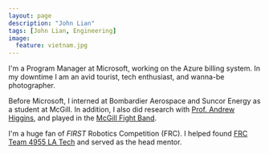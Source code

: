 ```yaml
---
layout: page
description: "John Lian"
tags: [John Lian, Engineering]
image:
  feature: vietnam.jpg
---
```


I'm a Program Manager at Microsoft, working on the Azure billing system. In my downtime I am an avid tourist, tech enthusiast, and wanna-be photographer. 

Before Microsoft, I interned at Bombardier Aerospace and Suncor Energy as a student at McGill. In addition, I also did research with [Prof. Andrew Higgins](https://www.mcgill.ca/mecheng/facultystaff/staff/andrewhiggins), and played in the [McGill Fight Band](http://www.mcgillathletics.ca/sports/2012/12/6/GEN_1206121625.aspx). 

I'm a huge fan of *FIRST* Robotics Competition (FRC). I helped found [FRC Team 4955 LA Tech](http://www.frc4955.com) and served as the head mentor. 
